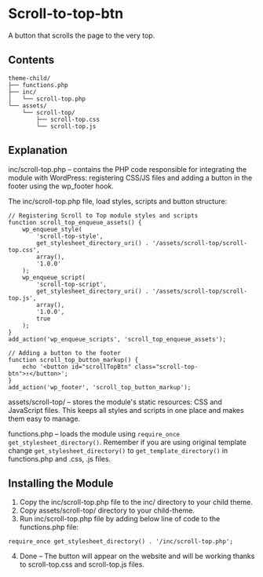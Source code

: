 # Scroll-to-top-btn
A button that scrolls the page to the very top.

## Contents

```
theme-child/
├── functions.php
├── inc/
│   └── scroll-top.php
└── assets/
    └── scroll-top/
        ├── scroll-top.css
        └── scroll-top.js
```

## Explanation

inc/scroll-top.php – contains the PHP code responsible for integrating the module with WordPress: registering CSS/JS files and adding a button in the footer using the wp_footer hook.

The inc/scroll-top.php file, load styles, scripts and button structure:

```
// Registering Scroll to Top module styles and scripts
function scroll_top_enqueue_assets() {
    wp_enqueue_style(
        'scroll-top-style',
        get_stylesheet_directory_uri() . '/assets/scroll-top/scroll-top.css',
        array(),
        '1.0.0'
    );
    wp_enqueue_script(
        'scroll-top-script',
        get_stylesheet_directory_uri() . '/assets/scroll-top/scroll-top.js',
        array(),
        '1.0.0',
        true
    );
}
add_action('wp_enqueue_scripts', 'scroll_top_enqueue_assets');

// Adding a button to the footer
function scroll_top_button_markup() {
    echo '<button id="scrollTopBtn" class="scroll-top-btn">↑</button>';
}
add_action('wp_footer', 'scroll_top_button_markup');
```

assets/scroll-top/ – stores the module's static resources: CSS and JavaScript files. This keeps all styles and scripts in one place and makes them easy to manage.

functions.php – loads the module using ```require_once get_stylesheet_directory()```. Remember if you are using original template change ```get_stylesheet_directory()``` to ```get_template_directory()``` in functions.php and .css, .js files.

## Installing the Module

1. Copy the inc/scroll-top.php file to the inc/ directory to your child theme.
2. Copy assets/scroll-top/ directory to your child-theme.
3. Run inc/scroll-top.php file by adding below line of code to the functions.php file:

```require_once get_stylesheet_directory() . '/inc/scroll-top.php';```

4. Done – The button will appear on the website and will be working thanks to scroll-top.css and scroll-top.js files.






